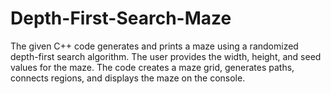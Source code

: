 # Depth-First-Search-Maze
The given C++ code generates and prints a maze using a randomized depth-first search algorithm. The user provides the width, height, and seed values for the maze. The code creates a maze grid, generates paths, connects regions, and displays the maze on the console.
